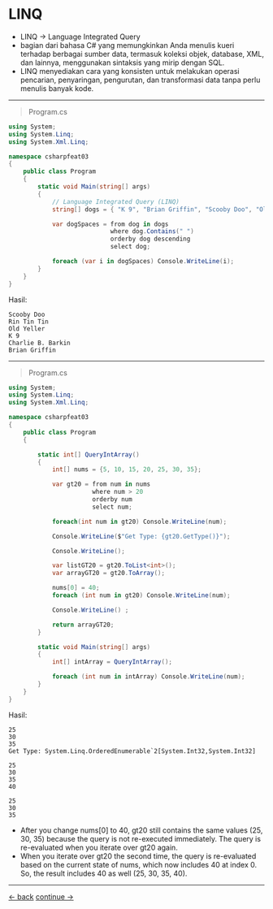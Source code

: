 # LINQ
* LINQ -> Language Integrated Query
* bagian dari bahasa C# yang memungkinkan Anda menulis kueri terhadap berbagai sumber data, termasuk koleksi objek, database, XML, dan lainnya, menggunakan sintaksis yang mirip dengan SQL. 
* LINQ menyediakan cara yang konsisten untuk melakukan operasi pencarian, penyaringan, pengurutan, dan transformasi data tanpa perlu menulis banyak kode.

--------------------------
> Program.cs

```csharp
using System;
using System.Linq;
using System.Xml.Linq;

namespace csharpfeat03
{
    public class Program
    {
        static void Main(string[] args)
        {
            // Language Integrated Query (LINQ)
            string[] dogs = { "K 9", "Brian Griffin", "Scooby Doo", "Old Yeller", "Rin Tin Tin", "Benji", "Charlie B. Barkin", "Lassie", "Snoopy" };

            var dogSpaces = from dog in dogs
                            where dog.Contains(" ")
                            orderby dog descending
                            select dog;

            foreach (var i in dogSpaces) Console.WriteLine(i);
        }
    }
}
```

Hasil:
```terminal
Scooby Doo
Rin Tin Tin
Old Yeller
K 9
Charlie B. Barkin
Brian Griffin
```

----------------

> Program.cs
```csharp
using System;
using System.Linq;
using System.Xml.Linq;

namespace csharpfeat03
{
    public class Program
    {

        static int[] QueryIntArray()
        {
            int[] nums = {5, 10, 15, 20, 25, 30, 35};

            var gt20 = from num in nums
                       where num > 20
                       orderby num
                       select num;

            foreach(int num in gt20) Console.WriteLine(num);

            Console.WriteLine($"Get Type: {gt20.GetType()}");

            Console.WriteLine();

            var listGT20 = gt20.ToList<int>();
            var arrayGT20 = gt20.ToArray();

            nums[0] = 40;
            foreach (int num in gt20) Console.WriteLine(num);

            Console.WriteLine() ;

            return arrayGT20;
        }

        static void Main(string[] args)
        {
            int[] intArray = QueryIntArray();

            foreach (int num in intArray) Console.WriteLine(num);
        }
    }
}
```


Hasil: 
```terminal
25
30
35
Get Type: System.Linq.OrderedEnumerable`2[System.Int32,System.Int32]

25
30
35
40

25
30
35
```

* After you change nums[0] to 40, gt20 still contains the same values (25, 30, 35) because the query is not re-executed immediately. The query is re-evaluated when you iterate over gt20 again.
* When you iterate over gt20 the second time, the query is re-evaluated based on the current state of nums, which now includes 40 at index 0. So, the result includes 40 as well (25, 30, 35, 40).

-------------------------








[<- back](https://github.com/QuackPlayground/csharp/blob/main/theory/basic/33.md)
[continue ->](https://github.com/QuackPlayground/csharp/blob/main/theory/basic/35.md)